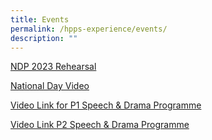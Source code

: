 ```yaml
---
title: Events
permalink: /hpps-experience/events/
description: ""
---
```

[NDP 2023 Rehearsal](https://www.youtube.com/watch?v=a2IkJpYPyoY)

[National Day Video](https://www.youtube.com/watch?v=rfOSi11jIMA)

[Video Link for P1 Speech & Drama Programme ](https://vimeo.com/843909057?share=copy)

[Video Link P2 Speech & Drama Programme](https://vimeo.com/843903873?share=copy)